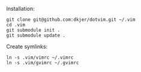 Installation:

    git clone git@github.com:dkjer/dotvim.git ~/.vim
    cd .vim
    git submodule init .
    git submodule update .

Create symlinks:

    ln -s .vim/vimrc ~/.vimrc
    ln -s .vim/gvimrc ~/.gvimrc

